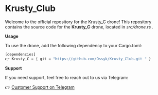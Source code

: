 # Krusty_Club

Welcome to the official repository for the Krusty_C drone!
This repository contains the source code for the **Krusty_C** drone, located in _src/drone.rs_ .



**Usage**

To use the drone, add the following dependency to your Cargo.toml:

```rust
[dependencies]
👉 Krusty_C = { git = "https://github.com/Ossyk/Krusty_Club.git " } 
```


**Support**

If you need support, feel free to reach out to us via Telegram:

👉 [Customer Support on Telegram](https://t.me/+C2llp28S2BpiMzI0)



